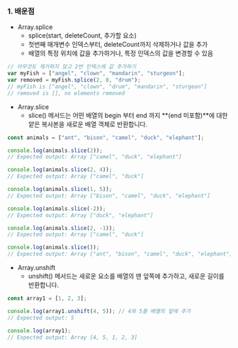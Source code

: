 ### 1. 배운점

- Array.splice
  - splice(start, deleteCount, 추가할 요소)
  - 첫번째 매개변수 인덱스부터, deleteCount까지 삭제하거나 값을 추가
  - 배열의 특정 위치에 값을 추가하거나, 특정 인덱스의 값을 변경할 수 있음

```javascript
// 아무것도 제거하지 않고 2번 인덱스에 값 추가하기
var myFish = ["angel", "clown", "mandarin", "sturgeon"];
var removed = myFish.splice(2, 0, "drum");
// myFish is ["angel", "clown", "drum", "mandarin", "sturgeon"]
// removed is [], no elements removed
```

- Array.slice
  - slice() 메서드는 어떤 배열의 begin 부터 end 까지 **(end 미포함)**에 대한 얕은 복사본을 새로운 배열 객체로 반환합니다.

```javascript
const animals = ["ant", "bison", "camel", "duck", "elephant"];

console.log(animals.slice(2));
// Expected output: Array ["camel", "duck", "elephant"]

console.log(animals.slice(2, 4));
// Expected output: Array ["camel", "duck"]

console.log(animals.slice(1, 5));
// Expected output: Array ["bison", "camel", "duck", "elephant"]

console.log(animals.slice(-2));
// Expected output: Array ["duck", "elephant"]

console.log(animals.slice(2, -1));
// Expected output: Array ["camel", "duck"]

console.log(animals.slice());
// Expected output: Array ["ant", "bison", "camel", "duck", "elephant"]
```

- Array.unshift
  - unshift() 메서드는 새로운 요소를 배열의 맨 앞쪽에 추가하고, 새로운 길이를 반환합니다.

```javascript
const array1 = [1, 2, 3];

console.log(array1.unshift(4, 5)); // 4와 5를 배열의 앞에 추가
// Expected output: 5

console.log(array1);
// Expected output: Array [4, 5, 1, 2, 3]
```
